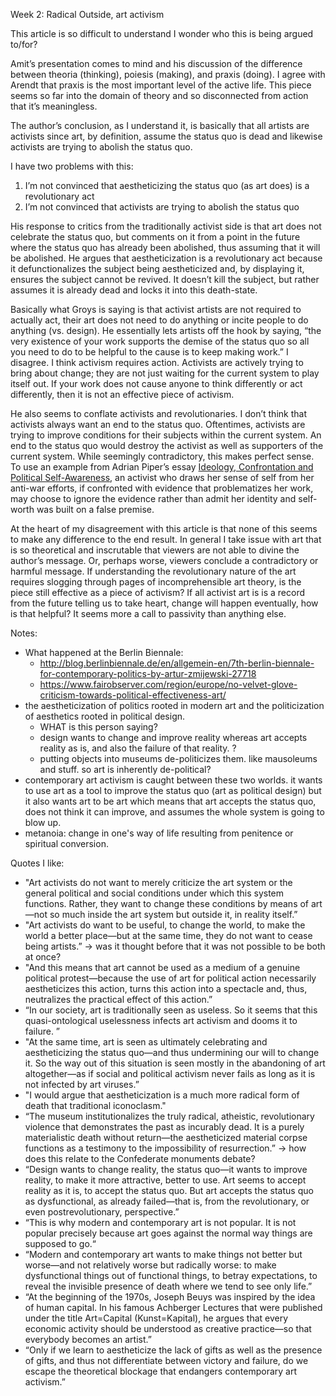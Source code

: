 Week 2: Radical Outside, art activism



This article is so difficult to understand I wonder who this is being argued to/for? 

Amit’s presentation comes to mind and his discussion of the difference between theoria (thinking), poiesis (making), and praxis (doing).  I agree with Arendt that praxis is the most important level of the active life.  This piece seems so far into the domain of theory and so disconnected from action that it’s meaningless.

The author’s conclusion, as I understand it, is basically that all artists are activists since art, by definition, assume the status quo is dead and likewise activists are trying to abolish the status quo.

I have two problems with this: 

1. I’m not convinced that aestheticizing the status quo (as art does) is a revolutionary act
2. I’m not convinced that activists are trying to abolish the status quo

His response to critics from the traditionally activist side is that art does not celebrate the status quo, but comments on it from a point in the future where the status quo has already been abolished, thus assuming that it will be abolished. He argues that aestheticization is a revolutionary act because it defunctionalizes the subject being aestheticized and, by displaying it, ensures the subject cannot be revived.  It doesn’t kill the subject, but rather assumes it is already dead and locks it into this death-state.

Basically what Groys is saying is that activist artists are not required to actually act, their art does not need to do anything or incite people to do anything (vs. design).  He essentially lets artists off the hook by saying, “the very existence of your work supports the demise of the status quo so all you need to do to be helpful to the cause is to keep making work.”  I disagree.  I think activism requires action.  Activists are actively trying to bring about change; they are not just waiting for the current system to play itself out.  If your work does not cause anyone to think differently or act differently, then it is not an effective piece of activism.

He also seems to conflate activists and revolutionaries.  I don’t think that activists always want an end to the status quo.  Oftentimes, activists are trying to improve conditions for their subjects within the current system.  An end to the status quo would destroy the activist as well as supporters of the current system.  While seemingly contradictory, this makes perfect sense.  To use an example from Adrian Piper’s essay [Ideology, Confrontation and Political Self-Awareness](http://umintermediai501.blogspot.com/2008/01/ideology-confrontation-and-political.html), an activist who draws her sense of self from her anti-war efforts, if confronted with evidence that problematizes her work, may choose to ignore the evidence rather than admit her identity and self-worth was built on a false premise. 

At the heart of my disagreement with this article is that none of this seems to make any difference to the end result.  In general I take issue with art that is so theoretical and inscrutable that viewers are not able to divine the author’s message.  Or, perhaps worse, viewers conclude a contradictory or harmful message.  If understanding the revolutionary nature of the art requires slogging through pages of incomprehensible art theory, is the piece still effective as a piece of activism?  If all activist art is is a record from the future telling us to take heart, change will happen eventually, how is that helpful?  It seems more a call to passivity than anything else.


Notes:
- What happened at the Berlin Biennale:
  - http://blog.berlinbiennale.de/en/allgemein-en/7th-berlin-biennale-for-contemporary-politics-by-artur-zmijewski-27718
  - https://www.fairobserver.com/region/europe/no-velvet-glove-criticism-towards-political-effectiveness-art/
- the aestheticization of politics rooted in modern art and the politicization of aesthetics rooted in political design.
  - WHAT is this person saying?
  - design wants to change and improve reality whereas art accepts reality as is, and also the failure of that reality. ?
  - putting objects into museums de-politicizes them.  like mausoleums and stuff.  so art is inherently de-political?
- contemporary art activism is caught between these two worlds.  it wants to use art as a tool to improve the status quo (art as political design) but it also wants art to be art which means that art accepts the status quo, does not think it can improve, and assumes the whole system is going to blow up.
- metanoia: change in one's way of life resulting from penitence or spiritual conversion.

Quotes I like:
- "Art activists do not want to merely criticize the art system or the general political and social conditions under which this system functions. Rather, they want to change these conditions by means of art—not so much inside the art system but outside it, in reality itself.”
- "Art activists do want to be useful, to change the world, to make the world a better place—but at the same time, they do not want to cease being artists.” → was it thought before that it was not possible to be both at once?
- "And this means that art cannot be used as a medium of a genuine political protest—because the use of art for political action necessarily aestheticizes this action, turns this action into a spectacle and, thus, neutralizes the practical effect of this action.”
- “In our society, art is traditionally seen as useless.  So it seems that this quasi-ontological uselessness infects art activism and dooms it to failure. ”
- "At the same time, art is seen as ultimately celebrating and aestheticizing the status quo—and thus undermining our will to change it. So the way out of this situation is seen mostly in the abandoning of art altogether—as if social and political activism never fails as long as it is not infected by art viruses.”
- "I would argue that aestheticization is a much more radical form of death that traditional iconoclasm."
- “The museum institutionalizes the truly radical, atheistic, revolutionary violence that demonstrates the past as incurably dead. It is a purely materialistic death without return—the aestheticized material corpse functions as a testimony to the impossibility of resurrection.” → how does this relate to the Confederate monuments debate?
- “Design wants to change reality, the status quo—it wants to improve reality, to make it more attractive, better to use. Art seems to accept reality as it is, to accept the status quo. But art accepts the status quo as dysfunctional, as already failed—that is, from the revolutionary, or even postrevolutionary, perspective.”
- “This is why modern and contemporary art is not popular. It is not popular precisely because art goes against the normal way things are supposed to go.“
- “Modern and contemporary art wants to make things not better but worse—and not relatively worse but radically worse: to make dysfunctional things out of functional things, to betray expectations, to reveal the invisible presence of death where we tend to see only life.”
- “At the beginning of the 1970s, Joseph Beuys was inspired by the idea of human capital. In his famous Achberger Lectures that were published under the title Art=Capital (Kunst=Kapital), he argues that every economic activity should be understood as creative practice—so that everybody becomes an artist.”
- “Only if we learn to aestheticize the lack of gifts as well as the presence of gifts, and thus not differentiate between victory and failure, do we escape the theoretical blockage that endangers contemporary art activism.”
